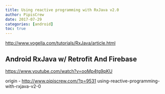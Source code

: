 ```yaml
---
title: Using reactive programming with RxJava v2.0
author: PipisCrew
date: 2017-07-29
categories: [android]
toc: true
---
```


http://www.vogella.com/tutorials/RxJava/article.html

## Android RxJava w/ Retrofit And Firebase

https://www.youtube.com/watch?v=ooMp4tg9pKU

origin - http://www.pipiscrew.com/?p=9531 using-reactive-programming-with-rxjava-v2-0